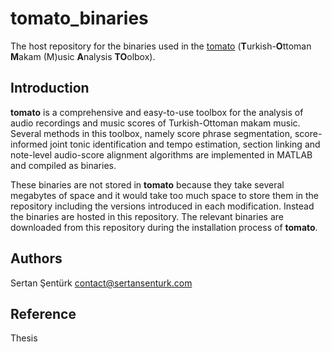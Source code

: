 # tomato_binaries
The host repository for the binaries used in the [tomato](https://github.com/sertansenturk/tomato) (**T**urkish-**O**ttoman **M**akam (M)usic **A**nalysis **TO**olbox).

Introduction
------------
**tomato** is a comprehensive and easy-to-use toolbox for the analysis of audio recordings and music scores of Turkish-Ottoman makam music. Several methods in this toolbox, namely score phrase segmentation, score-informed joint tonic identification and tempo estimation, section linking and note-level audio-score alignment algorithms are implemented in MATLAB and compiled as binaries.

These binaries are not stored in **tomato** because they take several megabytes of space and it would take too much space to store them in the repository including the versions introduced in each modification. Instead the binaries are hosted in this repository. The relevant binaries are downloaded from this repository during the installation process of **tomato**.

Authors
-------
Sertan Şentürk
contact@sertansenturk.com

Reference
-------
Thesis
